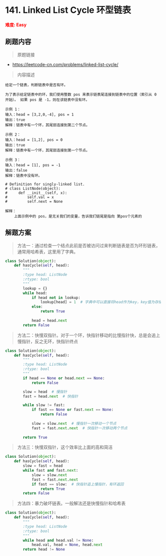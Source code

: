 # 141. Linked List Cycle 环型链表

**<font color=red>难度: Easy</font>**

## 刷题内容

> 原题链接

* https://leetcode-cn.com/problems/linked-list-cycle/

> 内容描述

```
给定一个链表，判断链表中是否有环。

为了表示给定链表中的环，我们使用整数 pos 来表示链表尾连接到链表中的位置（索引从 0 开始）。 如果 pos 是 -1，则在该链表中没有环。

示例 1：
输入：head = [3,2,0,-4], pos = 1
输出：true
解释：链表中有一个环，其尾部连接到第二个节点。

示例 2：
输入：head = [1,2], pos = 0
输出：true
解释：链表中有一个环，其尾部连接到第一个节点。

示例 3：
输入：head = [1], pos = -1
输出：false
解释：链表中没有环。

# Definition for singly-linked list.
# class ListNode(object):
#     def __init__(self, x):
#         self.val = x
#         self.next = None

解释：
	上面示例中的 pos，是无关我们的变量，告诉我们链尾是指向 第pos个元素的
```

## 解题方案

> 方法一：通过检查一个结点此前是否被访问过来判断链表是否为环形链表，通常用哈希表，这里用了字典。
>

```python
class Solution(object):
    def hasCycle(self, head):
        """
        :type head: ListNode
        :rtype: bool
        """
        lookup = {}
        while head:
            if head not in lookup:
                lookup[head] = 1  # 字典中可以直接将head作为key，key值为存储的引用
            else:
                return True
            
            head = head.next
        return False
```



> 方法二：快慢双指针。对于一个环，快指针移动的比慢指针快，总是会追上慢指针，反之无环，快指针终点

```python
class Solution(object):
    def hasCycle(self, head):
        """
        :type head: ListNode
        :rtype: bool
        """
        if head == None or head.next == None:
            return False

        slow = head  # 慢指针
        fast = head.next  # 快指针

        while slow != fast:
            if fast == None or fast.next == None:
                return False
            
            slow = slow.next  # 慢指针一次移动一个节点
            fast = fast.next.next  # 快指针一次移动两个节点
        
        return True
```



> 方法三：快慢双指针，这个效率比上面的高和简洁

```python
class Solution(object):
    def hasCycle(self, head):
        slow = fast = head
        while fast and fast.next:
            slow = slow.next
            fast = fast.next.next
            if fast == slow:  # 快指针追上慢指针，有环返回
                return True
        return False
```



> 方法四：暴力破坏链表。一般解法还是快慢指针和哈希表

```python
class Solution(object):
    def hasCycle(self, head):
        """
        :type head: ListNode
        :rtype: bool
        """
        while head and head.val != None: 
            head.val, head = None, head.next
        return head != None
```


